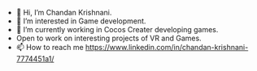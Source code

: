 - 👋 Hi, I’m Chandan Krishnani.
- 👀 I’m interested in Game development.
- 🌱 I’m currently working in Cocos Creater developing games.
-  Open to work on interesting projects of VR and Games.
- 📫 How to reach me https://www.linkedin.com/in/chandan-krishnani-7774451a1/

